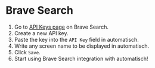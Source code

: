 # Brave Search

1. Go to [API Keys page](https://api.search.brave.com/app/keys) on Brave Search.
2. Create a new API key.
3. Paste the key into the `API Key` field in automatisch.
4. Write any screen name to be displayed in automatisch.
5. Click `Save`.
6. Start using Brave Search integration with automatisch!
